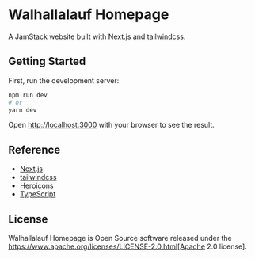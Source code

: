 # Walhallalauf Homepage

A JamStack website built with Next.js and tailwindcss.

## Getting Started

First, run the development server:

```bash
npm run dev
# or
yarn dev
```

Open [http://localhost:3000](http://localhost:3000) with your browser to see the result.

## Reference

- [Next.js](https://nextjs.org)
- [tailwindcss](https://tailwindcss.com)
- [Heroicons](https://heroicons.com)
- [TypeScript](https://www.typescriptlang.org)

## License

Walhallalauf Homepage is Open Source software released under the https://www.apache.org/licenses/LICENSE-2.0.html[Apache 2.0 license].

